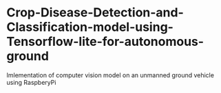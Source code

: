 # Crop-Disease-Detection-and-Classification-model-using-Tensorflow-lite-for-autonomous-ground
Imlementation of computer vision model on an unmanned ground vehicle using RaspberyPi
